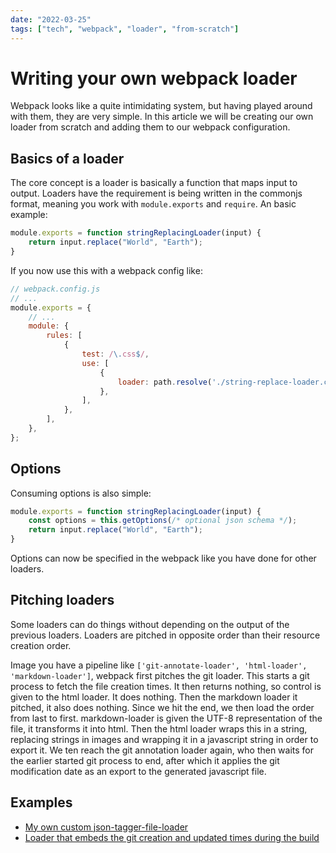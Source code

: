 ```yaml
---
date: "2022-03-25"
tags: ["tech", "webpack", "loader", "from-scratch"]
---
```

# Writing your own webpack loader

Webpack looks like a quite intimidating system, but having played around with
them, they are very simple. In this article we will be creating our own loader
from scratch and adding them to our webpack configuration.

## Basics of a loader

The core concept is a loader is basically a function that maps input to output.
Loaders have the requirement is being written in  the commonjs format, meaning
you work with `module.exports` and `require`. An basic example:

```javascript
module.exports = function stringReplacingLoader(input) {
    return input.replace("World", "Earth");
}
```

If you now use this with a webpack config like:

```javascript
// webpack.config.js
// ...
module.exports = {
    // ...
    module: {
        rules: [
            {
                test: /\.css$/,
                use: [
                    {
                        loader: path.resolve('./string-replace-loader.cjs'),
                    },
                ],
            },
        ],
    },
};
```

## Options
Consuming options is also simple:

```javascript
module.exports = function stringReplacingLoader(input) {
    const options = this.getOptions(/* optional json schema */);
    return input.replace("World", "Earth");
}
```

Options can now be specified in the webpack like you have done for other loaders.

## Pitching loaders

Some loaders can do things without depending on the output of the previous
loaders. Loaders are pitched in opposite order than their resource creation order.

Image you have a pipeline like
`['git-annotate-loader', 'html-loader', 'markdown-loader']`, webpack first
pitches the git loader. This starts a git process to fetch the file creation
times. It then returns nothing, so control is given to the html loader. It does
nothing. Then the markdown loader it pitched, it also does nothing. Since we hit
the end, we then load the order from last to first. markdown-loader is given the
UTF-8 representation of the file, it transforms it into html. Then the html
loader wraps this in a string, replacing strings in images and wrapping it in a
javascript string in order to export it. We ten reach the git annotation loader
again, who then waits for the earlier started git process to end, after which it
applies the git modification date as an export to the  generated javascript file.

## Examples

* [My own custom json-tagger-file-loader](https://github.com/ferrybig/json-tagged-file-loader)
* [Loader that embeds the git creation and updated times during the build](https://github.com/ferrybig/www.ferrybig.me/blob/master/git-annotate-loader.cjs)
